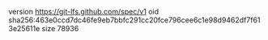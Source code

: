 version https://git-lfs.github.com/spec/v1
oid sha256:463e0ccd7dc46fe9eb7bbfc291cc20fce796cee6c1e98d9462df7f613e25611e
size 78936
